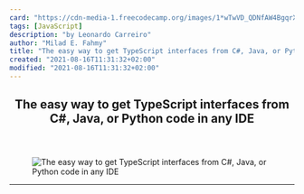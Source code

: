 ```yaml
---
card: "https://cdn-media-1.freecodecamp.org/images/1*wTwVD_QDNfAW4BgqrXhVBA.png"
tags: [JavaScript]
description: "by Leonardo Carreiro"
author: "Milad E. Fahmy"
title: "The easy way to get TypeScript interfaces from C#, Java, or Python code in any IDE"
created: "2021-08-16T11:31:32+02:00"
modified: "2021-08-16T11:31:32+02:00"
---
```

<div class="site-wrapper">
<main id="site-main" class="site-main outer">
<div class="inner">
<article class="post-full post tag-javascript tag-typescript tag-development tag-software-development tag-technology ">
<header class="post-full-header">
<h1 class="post-full-title">The easy way to get TypeScript interfaces from C#, Java, or Python code in any IDE</h1>
</header>
<figure class="post-full-image">
<picture>
<source media="(max-width: 700px)" sizes="1px" srcset="data:image/gif;base64,R0lGODlhAQABAIAAAAAAAP///yH5BAEAAAAALAAAAAABAAEAAAIBRAA7 1w">
<source media="(min-width: 701px)" sizes="(max-width: 800px) 400px,
(max-width: 1170px) 700px,
1400px" srcset="https://cdn-media-1.freecodecamp.org/images/1*wTwVD_QDNfAW4BgqrXhVBA.png 300w,
https://cdn-media-1.freecodecamp.org/images/1*wTwVD_QDNfAW4BgqrXhVBA.png 600w,
https://cdn-media-1.freecodecamp.org/images/1*wTwVD_QDNfAW4BgqrXhVBA.png 1000w,
https://cdn-media-1.freecodecamp.org/images/1*wTwVD_QDNfAW4BgqrXhVBA.png 2000w">
<img onerror="this.style.display='none'" src="https://cdn-media-1.freecodecamp.org/images/1*wTwVD_QDNfAW4BgqrXhVBA.png" alt="The easy way to get TypeScript interfaces from C#, Java, or Python code in any IDE">
</picture>
</figure>
<section class="post-full-content">
<div class="post-content medium-migrated-article">
</div>
<hr>
</section>
</article>
</div>
</main>
</div>
<!-- Google Tag Manager (noscript) -->
<!-- End Google Tag Manager (noscript) -->
